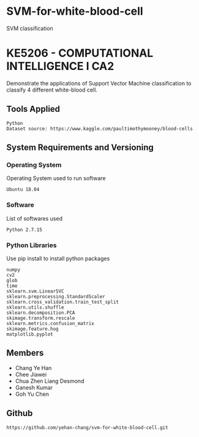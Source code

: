 # SVM-for-white-blood-cell
SVM classification

# KE5206 - COMPUTATIONAL INTELLIGENCE I CA2
Demonstrate the applications of Support Vector Machine classification to classify 4 different white-blood cell. 

## Tools Applied
```
Python
Dataset source: https://www.kaggle.com/paultimothymooney/blood-cells
```

## System Requirements and Versioning
### Operating System 
Operating System used to run software
```
Ubuntu 18.04
```

### Software 
List of softwares used
```
Python 2.7.15
```

### Python Libraries
Use pip install to install python packages
```
numpy
cv2
glob
time
sklearn.svm.LinearSVC
sklearn.preprocessing.StandardScaler
sklearn.cross_validation.train_test_split
sklearn.utils.shuffle
sklearn.decomposition.PCA
skimage.transform.rescale
sklearn.metrics.confusion_matrix
skimage.feature.hog
matplotlib.pyplot
```

## Members
* Chang Ye Han
* Chee Jiawei
* Chua Zhen Liang Desmond
* Ganesh Kumar
* Goh Yu Chen

## Github
```
https://github.com/yehan-chang/svm-for-white-blood-cell.git
```
